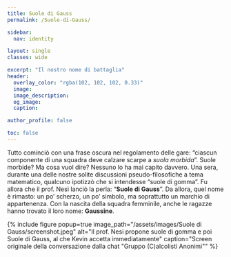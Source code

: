 ```yaml
---
title: Suole di Gauss
permalink: /Suole-di-Gauss/

sidebar:
  nav: identity

layout: single
classes: wide

excerpt: "Il nostro nome di battaglia"
header:
  overlay_color: "rgba(102, 102, 102, 0.33)"
  image:
  image_description:
  og_image:
  caption:

author_profile: false

toc: false
---
```


Tutto cominciò con una frase oscura nel regolamento delle gare: “ciascun componente di una squadra deve calzare scarpe a *suola morbida*”. Suole morbide? Ma cosa vuol dire? Nessuno lo ha mai capito davvero. Una sera, durante una delle nostre solite discussioni pseudo-filosofiche a tema matematico, qualcuno ipotizzò che si intendesse “suole di gomma”. Fu allora che il prof. Nesi lanciò la perla: “**Suole di Gauss**”. Da allora, quel nome è rimasto: un po’ scherzo, un po’ simbolo, ma soprattutto un marchio di appartenenza. Con la nascita della squadra femminile, anche le ragazze hanno trovato il loro nome: **Gaussine**.

{% include figure popup=true image_path="/assets/images/Suole di Gauss/screenshot.jpeg" alt="Il prof. Nesi propone suole di gomma e poi Suole di Gauss, al che Kevin accetta immediatamente" caption="Screen originale della conversazione dalla chat \"Gruppo (C)alcolisti Anonimi\"" %}